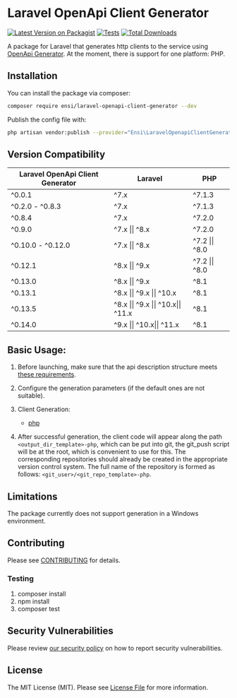 # Laravel OpenApi Client Generator

[![Latest Version on Packagist](https://img.shields.io/packagist/v/ensi/laravel-openapi-client-generator.svg?style=flat-square)](https://packagist.org/packages/ensi/laravel-openapi-client-generator)
[![Tests](https://github.com/ensi-platform/laravel-php-rdkafka/actions/workflows/run-tests.yml/badge.svg?branch=master)](https://github.com/ensi-platform/laravel-php-rdkafka/actions/workflows/run-tests.yml)
[![Total Downloads](https://img.shields.io/packagist/dt/ensi/laravel-openapi-client-generator.svg?style=flat-square)](https://packagist.org/packages/ensi/laravel-openapi-client-generator)

A package for Laravel that generates http clients to the service using [OpenApi Generator](https://openapi-generator.tech/).
At the moment, there is support for one platform: PHP.

## Installation

You can install the package via composer:

```bash
composer require ensi/laravel-openapi-client-generator --dev
```

Publish the config file with:

```bash
php artisan vendor:publish --provider="Ensi\LaravelOpenapiClientGenerator\OpenapiClientGeneratorServiceProvider"
```

## Version Compatibility

| Laravel OpenApi Client Generator | Laravel                             | PHP            |
|----------------------------------|-------------------------------------|----------------|
| ^0.0.1                           | ^7.x                                | ^7.1.3         |
| ^0.2.0 - ^0.8.3                  | ^7.x                                | ^7.1.3         |
| ^0.8.4                           | ^7.x                                | ^7.2.0         |
| ^0.9.0                           | ^7.x \|\| ^8.x                      | ^7.2.0         |
| ^0.10.0 - ^0.12.0                | ^7.x \|\| ^8.x                      | ^7.2 \|\| ^8.0 |
| ^0.12.1                          | ^8.x \|\| ^9.x                      | ^7.2 \|\| ^8.0 |
| ^0.13.0                          | ^8.x \|\| ^9.x                      | ^8.1           |
| ^0.13.1                          | ^8.x \|\| ^9.x \|\| ^10.x           | ^8.1           |
| ^0.13.5                          | ^8.x \|\| ^9.x \|\| ^10.x\|\| ^11.x | ^8.1           |
| ^0.14.0                          | ^9.x \|\| ^10.x\|\| ^11.x           | ^8.1           |

## Basic Usage:

1. Before launching, make sure that the api description structure meets [these requirements](docs/api_schema_requirements.md).

2. Configure the generation parameters (if the default ones are not suitable).

3. Client Generation:
    * [php](docs/php_client_requirements.md)

4. After successful generation, the client code will appear along the path `<output_dir_template>-php`, which can be put into git, the git_push script will be at the root, which is convenient to use for this. The corresponding repositories should already be created in the appropriate version control system. The full name of the repository is formed as follows: `<git_user>/<git_repo_template>-php`.

## Limitations

The package currently does not support generation in a Windows environment.

## Contributing

Please see [CONTRIBUTING](.github/CONTRIBUTING.md) for details.

### Testing

1. composer install
2. npm install
3. composer test

## Security Vulnerabilities

Please review [our security policy](.github/SECURITY.md) on how to report security vulnerabilities.

## License

The MIT License (MIT). Please see [License File](LICENSE.md) for more information.
